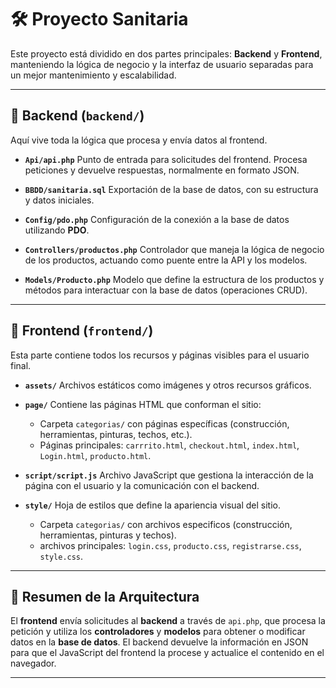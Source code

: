 # 🛠 Proyecto Sanitaria

Este proyecto está dividido en dos partes principales: **Backend** y **Frontend**, manteniendo la lógica de negocio y la interfaz de usuario separadas para un mejor mantenimiento y escalabilidad.

---

## 📂 Backend (`backend/`)

Aquí vive toda la lógica que procesa y envía datos al frontend.

* **`Api/api.php`**
  Punto de entrada para solicitudes del frontend. Procesa peticiones y devuelve respuestas, normalmente en formato JSON.

* **`BBDD/sanitaria.sql`**
  Exportación de la base de datos, con su estructura y datos iniciales.

* **`Config/pdo.php`**
  Configuración de la conexión a la base de datos utilizando **PDO**.

* **`Controllers/productos.php`**
  Controlador que maneja la lógica de negocio de los productos, actuando como puente entre la API y los modelos.

* **`Models/Producto.php`**
  Modelo que define la estructura de los productos y métodos para interactuar con la base de datos (operaciones CRUD).

---

## 🎨 Frontend (`frontend/`)

Esta parte contiene todos los recursos y páginas visibles para el usuario final.

* **`assets/`**
  Archivos estáticos como imágenes y otros recursos gráficos.

* **`page/`**
  Contiene las páginas HTML que conforman el sitio:

  * Carpeta `categorias/` con páginas específicas (construcción, herramientas, pinturas, techos, etc.).
  * Páginas principales: `carrrito.html`, `checkout.html`, `index.html`, `Login.html`, `producto.html`.

* **`script/script.js`**
  Archivo JavaScript que gestiona la interacción de la página con el usuario y la comunicación con el backend.

* **`style/`**
  Hoja de estilos que define la apariencia visual del sitio.

  * Carpeta `categorias/` con archivos especificos (construcción, herramientas, pinturas y techos).
  * archivos principales: `login.css`, `producto.css`, `registrarse.css`, `style.css`.
---

## 📌 Resumen de la Arquitectura

El **frontend** envía solicitudes al **backend** a través de `api.php`, que procesa la petición y utiliza los **controladores** y **modelos** para obtener o modificar datos en la **base de datos**.
El backend devuelve la información en JSON para que el JavaScript del frontend la procese y actualice el contenido en el navegador.

---
